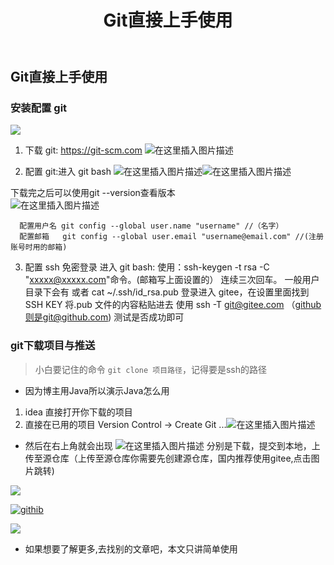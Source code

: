 ﻿---
title:  Git直接上手使用
index: false
icon: git-alt
category:
  - 运维
  - git
---
<meta name="referrer" content="no-referrer"/>

## Git直接上手使用

### **安装配置** git 
<a href="https://git-scm.com/download/win"><img src="https://i-blog.csdnimg.cn/direct/691d99a3a4584f8e9d704a5a2a3a0686.png#pic_center"></a>

1. 下载 git: https://git-scm.com
![在这里插入图片描述](https://i-blog.csdnimg.cn/direct/1f008ab7ab0e43078906b99773e5db01.png)


2. 配置 git:进入 git bash 
![在这里插入图片描述](https://i-blog.csdnimg.cn/direct/0a77e680ceb640db8432dc6426ea73a6.png)![在这里插入图片描述](https://i-blog.csdnimg.cn/direct/b4b142f2346d450ca637752022517cb9.png)



下载完之后可以使用git --version查看版本	
![在这里插入图片描述](https://i-blog.csdnimg.cn/direct/405b6e6973a8474eb062fff983075214.png)

	  配置用户名 git config --global user.name "username" //（名字） 
	  配置邮箱   git config --global user.email "username@email.com" //(注册账号时用的邮箱) 


3. 配置 ssh 免密登录 
进入 git bash: 使用：ssh-keygen -t rsa -C "xxxxx@xxxxx.com"命令。(邮箱写上面设置的） 连续三次回车。 一般用户目录下会有 或者 cat ~/.ssh/id_rsa.pub 登录进入 gitee，在设置里面找到 SSH KEY 将.pub 文件的内容粘贴进去 使用 ssh -T git@gitee.com （github则是git@github.com) 测试是否成功即可 
### git下载项目与推送
> 小白要记住的命令 `git clone 项目路径`，记得要是ssh的路径
- 因为博主用Java所以演示Java怎么用
1. idea 直接打开你下载的项目
2. 直接在已用的项目 Version Control -> Create Git ...![在这里插入图片描述](https://i-blog.csdnimg.cn/direct/0b0a2923185d40b384eea06b41f677ce.png)
- 然后在右上角就会出现
![在这里插入图片描述](https://i-blog.csdnimg.cn/direct/14a5dbef44194f4481a75f18ab211309.png)
分别是下载，提交到本地，上传至源仓库（上传至源仓库你需要先创建源仓库，国内推荐使用gitee,点击图片跳转)


<a href="https://gitee.com/"><img src="https://i-blog.csdnimg.cn/direct/1b7e3bd9f3064d03b634d719a494696c.png#pic_center"></a>

<a href="https://github.com/"><img src="https://i-blog.csdnimg.cn/direct/1d9f6afbf0bd46439a3534c2a688d600.png#pic_center" alt="githib"></a>

<a href="https://gitcode.net/"><img src="https://i-blog.csdnimg.cn/direct/540fb9779ba446c283da1942191d3d1a.png#pic_center"></a>


-  如果想要了解更多,去找别的文章吧，本文只讲简单使用
